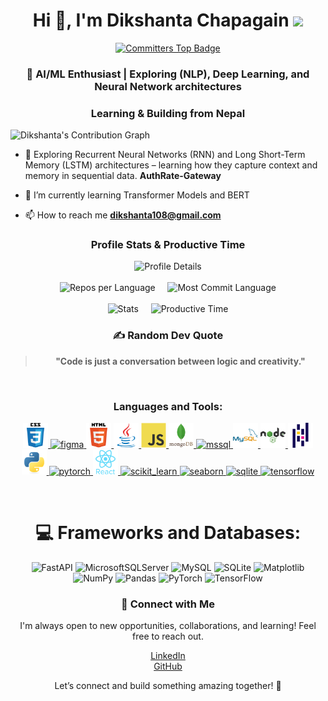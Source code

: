 <h1 align="center">
  Hi 👋, I'm Dikshanta Chapagain 
  <img src="https://emojis.slackmojis.com/emojis/images/1643514525/5197/party_blob.gif?1643514525" width="30"/>
</h1>

<p align="center">
  <a href="https://user-badge.committers.top/nepal/dabster108">
    <img src="https://user-badge.committers.top/nepal/dabster108.svg" alt="Committers Top Badge"/>
  </a>
</p>


<h3 align="center">🚀 AI/ML Enthusiast | Exploring  (NLP), Deep Learning, and Neural Network architectures </h3>
<h3 align="center"> Learning & Building from Nepal </h3>



![Dikshanta's Contribution Graph](https://github-readme-activity-graph.vercel.app/graph?username=dabster108&bg_color=000000&color=ffffff&line=800080&point=ffffff&area=true&area_color=00bfff&hide_border=true&height=400&days=30&grid=true&radius=10&title_color=ffffff&custom_title=Dikshanta's%20Contribution%20Graph%20🔥&theme=dark)


- 🔭 Exploring Recurrent Neural Networks (RNN) and Long Short-Term Memory (LSTM) architectures – learning how they capture context and memory in sequential data. **AuthRate-Gateway**

- 🌱 I’m currently learning Transformer Models and BERT 

- 📫 How to reach me **dikshanta108@gmail.com**



<h3 align="center">  Profile Stats & Productive Time </h3>
<!-- Row 1: Profile Details -->
<div align="center">
  <img src="http://github-profile-summary-cards.vercel.app/api/cards/profile-details?username=dabster108&theme=transparent" alt="Profile Details"/>
</div>

<br>

<!-- Row 2: Repos per Language & Most Commit Language -->
<div align="center">
  <img src="http://github-profile-summary-cards.vercel.app/api/cards/repos-per-language?username=dabster108&theme=transparent" alt="Repos per Language"/>
  &nbsp;&nbsp;&nbsp;
  <img src="http://github-profile-summary-cards.vercel.app/api/cards/most-commit-language?username=dabster108&theme=transparent" alt="Most Commit Language"/>
</div>

<br>

<!-- Row 3: Stats & Productive Time -->
<div align="center">
  <img src="http://github-profile-summary-cards.vercel.app/api/cards/stats?username=dabster108&theme=transparent" alt="Stats"/>
  &nbsp;&nbsp;&nbsp;
  <img src="http://github-profile-summary-cards.vercel.app/api/cards/productive-time?username=dabster108&theme=transparent&utcOffset=8" alt="Productive Time"/>
</div>



<!-- ✍️ Random Dev Quote -->
<div align="center">

### ✍️ Random Dev Quote  
> **"Code is just a conversation between logic and creativity."**

</div>

<br>

<!-- 🧠 Languages and Tools -->
<h3 align="center">Languages and Tools:</h3>
<p align="center"> 
  <a href="https://www.w3schools.com/css/" target="_blank" rel="noreferrer"> <img src="https://raw.githubusercontent.com/devicons/devicon/master/icons/css3/css3-original-wordmark.svg" alt="css3" width="40" height="40"/> </a>
  <a href="https://www.figma.com/" target="_blank" rel="noreferrer"> <img src="https://www.vectorlogo.zone/logos/figma/figma-icon.svg" alt="figma" width="40" height="40"/> </a> 
  <a href="https://www.w3.org/html/" target="_blank" rel="noreferrer"> <img src="https://raw.githubusercontent.com/devicons/devicon/master/icons/html5/html5-original-wordmark.svg" alt="html5" width="40" height="40"/> </a>
  <a href="https://www.java.com" target="_blank" rel="noreferrer"> <img src="https://raw.githubusercontent.com/devicons/devicon/master/icons/java/java-original.svg" alt="java" width="40" height="40"/> </a>
  <a href="https://developer.mozilla.org/en-US/docs/Web/JavaScript" target="_blank" rel="noreferrer"> <img src="https://raw.githubusercontent.com/devicons/devicon/master/icons/javascript/javascript-original.svg" alt="javascript" width="40" height="40"/> </a> 
  <a href="https://www.mongodb.com/" target="_blank" rel="noreferrer"> <img src="https://raw.githubusercontent.com/devicons/devicon/master/icons/mongodb/mongodb-original-wordmark.svg" alt="mongodb" width="40" height="40"/> </a>
  <a href="https://www.microsoft.com/en-us/sql-server" target="_blank" rel="noreferrer"> <img src="https://www.svgrepo.com/show/303229/microsoft-sql-server-logo.svg" alt="mssql" width="40" height="40"/> </a>
  <a href="https://www.mysql.com/" target="_blank" rel="noreferrer"> <img src="https://raw.githubusercontent.com/devicons/devicon/master/icons/mysql/mysql-original-wordmark.svg" alt="mysql" width="40" height="40"/> </a>
  <a href="https://nodejs.org" target="_blank" rel="noreferrer"> <img src="https://raw.githubusercontent.com/devicons/devicon/master/icons/nodejs/nodejs-original-wordmark.svg" alt="nodejs" width="40" height="40"/> </a> 
  <a href="https://pandas.pydata.org/" target="_blank" rel="noreferrer"> <img src="https://raw.githubusercontent.com/devicons/devicon/2ae2a900d2f041da66e950e4d48052658d850630/icons/pandas/pandas-original.svg" alt="pandas" width="40" height="40"/> </a>
  <a href="https://www.python.org" target="_blank" rel="noreferrer"> <img src="https://raw.githubusercontent.com/devicons/devicon/master/icons/python/python-original.svg" alt="python" width="40" height="40"/> </a>
  <a href="https://pytorch.org/" target="_blank" rel="noreferrer"> <img src="https://www.vectorlogo.zone/logos/pytorch/pytorch-icon.svg" alt="pytorch" width="40" height="40"/> </a>
  <a href="https://reactjs.org/" target="_blank" rel="noreferrer"> <img src="https://raw.githubusercontent.com/devicons/devicon/master/icons/react/react-original-wordmark.svg" alt="react" width="40" height="40"/> </a> 
  <a href="https://scikit-learn.org/" target="_blank" rel="noreferrer"> <img src="https://upload.wikimedia.org/wikipedia/commons/0/05/Scikit_learn_logo_small.svg" alt="scikit_learn" width="40" height="40"/> </a>
  <a href="https://seaborn.pydata.org/" target="_blank" rel="noreferrer"> <img src="https://seaborn.pydata.org/_images/logo-mark-lightbg.svg" alt="seaborn" width="40" height="40"/> </a>
  <a href="https://www.sqlite.org/" target="_blank" rel="noreferrer"> <img src="https://www.vectorlogo.zone/logos/sqlite/sqlite-icon.svg" alt="sqlite" width="40" height="40"/> </a>
  <a href="https://www.tensorflow.org" target="_blank" rel="noreferrer"> <img src="https://www.vectorlogo.zone/logos/tensorflow/tensorflow-icon.svg" alt="tensorflow" width="40" height="40"/> </a> 
</p>

<br>

<!-- 💻 Frameworks and Databases -->
<div align="center">

# 💻 Frameworks and Databases:
![FastAPI](https://img.shields.io/badge/FastAPI-005571?style=for-the-badge&logo=fastapi)
![MicrosoftSQLServer](https://img.shields.io/badge/Microsoft%20SQL%20Server-CC2927?style=for-the-badge&logo=microsoft%20sql%20server&logoColor=white)
![MySQL](https://img.shields.io/badge/mysql-4479A1.svg?style=for-the-badge&logo=mysql&logoColor=white)
![SQLite](https://img.shields.io/badge/sqlite-%2307405e.svg?style=for-the-badge&logo=sqlite&logoColor=white)
![Matplotlib](https://img.shields.io/badge/Matplotlib-%23ffffff.svg?style=for-the-badge&logo=Matplotlib&logoColor=black)
![NumPy](https://img.shields.io/badge/numpy-%23013243.svg?style=for-the-badge&logo=numpy&logoColor=white)
![Pandas](https://img.shields.io/badge/pandas-%23150458.svg?style=for-the-badge&logo=pandas&logoColor=white)
![PyTorch](https://img.shields.io/badge/PyTorch-%23EE4C2C.svg?style=for-the-badge&logo=PyTorch&logoColor=white)
![TensorFlow](https://img.shields.io/badge/TensorFlow-%23FF6F00.svg?style=for-the-badge&logo=TensorFlow&logoColor=white)

</div>


<div align="center">

### 🌟 Connect with Me  
I'm always open to new opportunities, collaborations, and learning! Feel free to reach out.

 [LinkedIn](https://www.linkedin.com/in/dikshanta-chapagain-3597372a2/)  
 [GitHub](https://github.com/dabster108)  

Let’s connect and build something amazing together! 🚀  </div>

